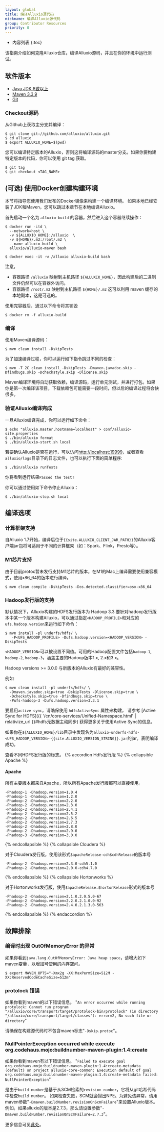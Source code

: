 ```yaml
---
layout: global
title: 编译Alluxio源代码
nickname: 编译Alluxio源代码
group: Contributor Resources
priority: 0
---
```


* 内容列表
{:toc}

该指南介绍如何克隆Alluxio仓库，编译Alluxio源码，并且在你的环境中运行测试。

## 软件版本

- [Java JDK 8或以上](http://www.oracle.com/technetwork/java/javase/downloads/jdk8-downloads-2133151.html)
- [Maven 3.3.9](http://maven.apache.org/download.cgi)
- [Git](https://git-scm.org/downloads)

### Checkout源码

从Github上获取主分支并编译：

```console
$ git clone git://github.com/alluxio/alluxio.git
$ cd alluxio
$ export ALLUXIO_HOME=$(pwd)
```
您可以编译特定版本的Alluxio，否则这将编译源码的master分支。如果你要构建特定版本的代码，你可以使用 git tag 获取。
```console
$ git tag
$ git checkout <TAG_NAME>
```

## (可选) 使用Docker创建构建环境

本节将指导您使用我们发布的Docker镜像来构建一个编译环境。
如果本地已经安装了JDK和Maven，您可以跳过本章节在本地编译Alluxio。

首先启动一个名为 `alluxio-build` 的容器，然后进入这个容器继续操作：

```console
$ docker run -itd \
  --network=host \
  -v ${ALLUXIO_HOME}:/alluxio  \
  -v ${HOME}/.m2:/root/.m2 \
  --name alluxio-build \
  alluxio/alluxio-maven bash

$ docker exec -it -w /alluxio alluxio-build bash
```

注意，
- 容器路径 `/alluxio` 映射到主机路径 `${ALLUXIO_HOME}`，因此构建后的二进制文件仍然可以在容器外访问。
- 容器路径 `/root/.m2` 映射到主机路径 `${HOME}/.m2` 这可以利用 maven 缓存的本地副本，这是可选的。

使用完容器后，通过以下命令将其销毁

```console
$ docker rm -f alluxio-build
```

### 编译

使用Maven编译源码：

```console
$ mvn clean install -DskipTests
```

为了加速编译过程，你可以运行如下指令跳过不同的检查：

```console
$ mvn -T 2C clean install -DskipTests -Dmaven.javadoc.skip -Dfindbugs.skip -Dcheckstyle.skip -Dlicense.skip
```

Maven编译环境将自动获取依赖，编译源码，运行单元测试，并进行打包。如果你是第一次编译该项目，下载依赖包可能需要一段时间，但以后的编译过程将会快很多。

### 验证Alluxio编译完成

一旦Alluxio编译完成，你可以运行如下命令：

```console
$ echo "alluxio.master.hostname=localhost" > conf/alluxio-site.properties
$ ./bin/alluxio format
$ ./bin/alluxio-start.sh local
```

若要确认Alluxio是否在运行，可以访问[http://localhost:19999](http://localhost:19999)，或者查看`alluxio/logs`目录下的日志文件，也可以执行下面的简单程序:

```console
$ ./bin/alluxio runTests
```

你将看到运行结果`Passed the test!`

你可以通过使用如下命令停止Alluxio：

```console
$ ./bin/alluxio-stop.sh local
```

## 编译选项

### 计算框架支持
自Alluxio 1.7开始，编译后位于`{{site.ALLUXIO_CLIENT_JAR_PATH}}`的Alluxio客户端jar包将可适用于不同的计算框架（如：Spark、Flink，Presto等）。

### M1芯片支持
由于目前protoc暂未发行支持M1芯片的版本，在M1的Mac上编译需要使用兼容模式，使用x86_64的版本进行编译。
```console
$ mvn clean compile -DskipTests -Dos.detected.classifier=osx-x86_64
```

### Hadoop发行版的支持

默认情况下，Alluxio构建的HDFS发行版本为 Hadoop 3.3
要针对hadoop发行版本中某一个版本构建Alluxio，可以通过指定`<HADOOP_PROFILE>`和对应的`ufs.hadoop.version`来运行如下命令：

```console
$ mvn install -pl underfs/hdfs/ \
   -P<UFS_HADOOP_PROFILE> -Dufs.hadoop.version=<HADOOP_VERSION> -DskipTests
```

`<HADOOP_VERSION>`可以被设置不同值。可用的Hadoop配置文件包括`hadoop-1`, `hadoop-2`, `hadoop-3`，涵盖主要的Hadoop版本1.x, 2.x和3.x。

Hadoop versions >= 3.0.0 与新版本的Alluxio有最好的兼容性。

例如
```console
$ mvn clean install -pl underfs/hdfs/ \
  -Dmaven.javadoc.skip=true -DskipTests -Dlicense.skip=true \
  -Dcheckstyle.skip=true -Dfindbugs.skip=true \
  -Pufs-hadoop-3 -Dufs.hadoop.version=3.3.1
```
要启用`active sync`，请确保使用 `hdfsActiveSync` 属性来构建，
请参考 [Active Sync for HDFS]({{ '/cn/core-services/Unified-Namespace.html' | relativize_url }}#hdfs元数据主动同步) 获得更多关于使用Active Sync的信息。

如果你在`${ALLUXIO_HOME}/lib`目录中发现名为`alluxio-underfs-hdfs-<UFS_HADOOP_VERSION>-{{site.ALLUXIO_VERSION_STRING}}.jar`的jar，表明编译成功。

查看不同HDFS发行版的标志。
{% accordion Hdfs发行版 %}
{% collapsible Apache %}
#### Apache
所有主要版本都来自Apache，所以所有Apache发行版都可以直接使用。

```properties
-Phadoop-1 -Dhadoop.version=1.0.4
-Phadoop-1 -Dhadoop.version=1.2.0
-Phadoop-2 -Dhadoop.version=2.2.0
-Phadoop-2 -Dhadoop.version=2.3.0
-Phadoop-2 -Dhadoop.version=2.4.1
-Phadoop-2 -Dhadoop.version=2.5.2
-Phadoop-2 -Dhadoop.version=2.6.5
-Phadoop-2 -Dhadoop.version=2.7.3
-Phadoop-2 -Dhadoop.version=2.8.0
-Phadoop-2 -Dhadoop.version=2.9.0
-Phadoop-3 -Dhadoop.version=3.0.0
```

{% endcollapsible %}
{% collapsible Cloudera %}

对于Cloudera发行版，使用该形式`$apacheRelease-cdh$cdhRelease`的版本号

```properties
-Phadoop-2 -Dhadoop.version=2.3.0-cdh5.1.0
-Phadoop-2 -Dhadoop.version=2.0.0-cdh4.7.0
```

{% endcollapsible %}
{% collapsible Hortonworks %}

对于Hortonworks发行版，使用`$apacheRelease.$hortonRelease`形式的版本号

```properties
-Phadoop-2 -Dhadoop.version=2.1.0.2.0.5.0-67
-Phadoop-2 -Dhadoop.version=2.2.0.2.1.0.0-92
-Phadoop-2 -Dhadoop.version=2.4.0.2.1.3.0-563
```

{% endcollapsible %}
{% endaccordion %}

## 故障排除

### 编译时出现 OutOfMemoryError 的异常

如果你看到`java.lang.OutOfMemoryError: Java heap space`，请增大如下maven变量，以增加可使用的内存空间。

```console
$ export MAVEN_OPTS="-Xmx2g -XX:MaxPermSize=512M -XX:ReservedCodeCacheSize=512m"
````

### protolock 错误

如果你看到maven的以下错误信息。
"`An error occurred while running protolock: Cannot run program "/alluxio/core/transport/target/protolock-bin/protolock" (in directory "/alluxio/core/transport/target/classes"): error=2, No such file or directory`"

请确保在构建源代码时不包含maven标志"`-Dskip.protoc`"。

### NullPointerException occurred while execute org.codehaus.mojo:buildnumber-maven-plugin:1.4:create

如果你看到maven有以下错误信息。
"`Failed to execute goal org.codehaus.mojo:buildnumber-maven-plugin:1.4:create-metadata (default) on project alluxio-core-common: Execution default of goal org.codehaus.mojo:buildnumber-maven-plugin:1.4:create-metadata failed: NullPointerException`"

是由于`build number`是基于从SCM检索的`revision number`，它将从git哈希代码中检查`build number`。
如果检查失败，SCM就会抛出NPE。为避免该异常，请用maven参数"`-Dmaven.buildNumber.revisionOnScmFailure`"来设置Alluxio版本。
例如，如果alluxio的版本是2.7.3，那么请设置参数"`-Dmaven.buildNumber.revisionOnScmFailure=2.7.3`"。

更多信息可见[此处](https://www.mojohaus.org/buildnumber-maven-plugin/create-mojo.html#revisionOnScmFailure)。
